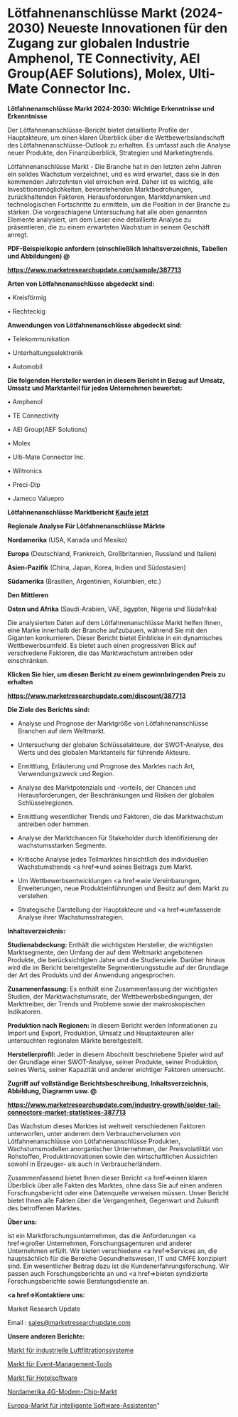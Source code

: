 # Lötfahnenanschlüsse Markt (2024-2030) Neueste Innovationen für den Zugang zur globalen Industrie Amphenol, TE Connectivity, AEI Group(AEF Solutions), Molex, Ulti-Mate Connector Inc.

<strong>Lötfahnenanschlüsse Markt 2024-2030: Wichtige Erkenntnisse und Erkenntnisse</strong>

Der Lötfahnenanschlüsse-Bericht bietet detaillierte Profile der Hauptakteure, um einen klaren Überblick über die Wettbewerbslandschaft des Lötfahnenanschlüsse-Outlook zu erhalten. Es umfasst auch die Analyse neuer Produkte, den Finanzüberblick, Strategien und Marketingtrends.

Lötfahnenanschlüsse Markt - Die Branche hat in den letzten zehn Jahren ein solides Wachstum verzeichnet, und es wird erwartet, dass sie in den kommenden Jahrzehnten viel erreichen wird. Daher ist es wichtig, alle Investitionsmöglichkeiten, bevorstehenden Marktbedrohungen, zurückhaltenden Faktoren, Herausforderungen, Marktdynamiken und technologischen Fortschritte zu ermitteln, um die Position in der Branche zu stärken. Die vorgeschlagene Untersuchung hat alle oben genannten Elemente analysiert, um dem Leser eine detaillierte Analyse zu präsentieren, die zu einem erwarteten Wachstum in seinem Geschäft anregt.



<strong><b>PDF-Beispielkopie anfordern (einschließlich Inhaltsverzeichnis, Tabellen und Abbildungen) @ </b></strong>

<strong><a href=https://www.marketresearchupdate.com/sample/387713>

<strong>https://www.marketresearchupdate.com/sample/387713</u></a></strong></strong>



<strong>Arten von Lötfahnenanschlüsse abgedeckt sind:</strong>

• Kreisförmig

• Rechteckig



<strong>Anwendungen von Lötfahnenanschlüsse abgedeckt sind:</strong>

• Telekommunikation

• Unterhaltungselektronik

• Automobil



<strong>Die folgenden Hersteller werden in diesem Bericht in Bezug auf Umsatz, Umsatz und Marktanteil für jedes Unternehmen bewertet:</strong>

• Amphenol

• TE Connectivity

• AEI Group(AEF Solutions)

• Molex

• Ulti-Mate Connector Inc.

• Wiltronics

• Preci-Dip

• Jameco Valuepro



<strong>Lötfahnenanschlüsse Marktbericht <a href=https://www.marketresearchupdate.com/buynow/387713>Kaufe jetzt</a></strong>



<strong>Regionale Analyse Für Lötfahnenanschlüsse Märkte</strong>



<strong>Nordamerika</strong> (USA, Kanada und Mexiko)



<strong>Europa</strong> (Deutschland, Frankreich, Großbritannien, Russland und Italien)



<strong>Asien-Pazifik</strong> (China, Japan, Korea, Indien und Südostasien)



<strong>Südamerika</strong> (Brasilien, Argentinien, Kolumbien, etc.)



<strong>Den Mittleren</strong> 

<strong>Osten und Afrika</strong> (Saudi-Arabien, VAE, ägypten, Nigeria und Südafrika)

Die analysierten Daten auf dem Lötfahnenanschlüsse Markt helfen Ihnen, eine Marke innerhalb der Branche aufzubauen, während Sie mit den Giganten konkurrieren. Dieser Bericht bietet Einblicke in ein dynamisches Wettbewerbsumfeld. Es bietet auch einen progressiven Blick auf verschiedene Faktoren, die das Marktwachstum antreiben oder einschränken.



<strong>Klicken Sie hier, um diesen Bericht zu einem gewinnbringenden Preis zu erhalten
</strong>

<strong><a href=https://www.marketresearchupdate.com/discount/387713>https://www.marketresearchupdate.com/discount/387713</b></u></strong></a>



<strong>Die Ziele des Berichts sind:</strong>

- Analyse und Prognose der Marktgröße von Lötfahnenanschlüsse Branchen auf dem Weltmarkt.

- Untersuchung der globalen Schlüsselakteure, der SWOT-Analyse, des Werts und des globalen Marktanteils für führende Akteure.

- Ermittlung, Erläuterung und Prognose des Marktes nach Art, Verwendungszweck und Region.

- Analyse des Marktpotenzials und -vorteils, der Chancen und Herausforderungen, der Beschränkungen und Risiken der globalen Schlüsselregionen.

- Ermittlung wesentlicher Trends und Faktoren, die das Marktwachstum antreiben oder hemmen.

- Analyse der Marktchancen für Stakeholder durch Identifizierung der wachstumsstarken Segmente.

- Kritische Analyse jedes Teilmarktes hinsichtlich des individuellen Wachstumstrends <a href=>und</a> seines Beitrags zum Markt.

- Um Wettbewerbsentwicklungen <a href=>wie</a> Vereinbarungen, Erweiterungen, neue Produkteinführungen und Besitz auf dem Markt zu verstehen.

- Strategische Darstellung der Hauptakteure und <a href=>umfas</a>sende Analyse ihrer Wachstumsstrategien.



<strong>Inhaltsverzeichnis:</strong>



<strong>Studienabdeckung:</strong> Enthält die wichtigsten Hersteller, die wichtigsten Marktsegmente, den Umfang der auf dem Weltmarkt angebotenen Produkte, die berücksichtigten Jahre und die Studienziele. Darüber hinaus wird die im Bericht bereitgestellte Segmentierungsstudie auf der Grundlage der Art des Produkts und der Anwendung angesprochen.



<strong>Zusammenfassung:</strong> Es enthält eine Zusammenfassung der wichtigsten Studien, der Marktwachstumsrate, der Wettbewerbsbedingungen, der Markttreiber, der Trends und Probleme sowie der makroskopischen Indikatoren.



<strong>Produktion nach Regionen:</strong> In diesem Bericht werden Informationen zu Import und Export, Produktion, Umsatz und Hauptakteuren aller untersuchten regionalen Märkte bereitgestellt.



<strong>Herstellerprofil:</strong> Jeder in diesem Abschnitt beschriebene Spieler wird auf der Grundlage einer SWOT-Analyse, seiner Produkte, seiner Produktion, seines Werts, seiner Kapazität und anderer wichtiger Faktoren untersucht.



<strong><b>Zugriff auf vollständige Berichtsbeschreibung, Inhaltsverzeichnis, Abbildung, Diagramm usw. @ </b></strong>

<strong><a href=https://www.marketresearchupdate.com/industry-growth/solder-tail-connectors-market-statistices-387713>https://www.marketresearchupdate.com/industry-growth/solder-tail-connectors-market-statistices-387713</a></strong>

Das Wachstum dieses Marktes ist weltweit verschiedenen Faktoren unterworfen, unter anderem dem Verbrauchervolumen von Lötfahnenanschlüsse von Lötfahnenanschlüsse Produkten, Wachstumsmodellen anorganischer Unternehmen, der Preisvolatilität von Rohstoffen, Produktinnovationen sowie den wirtschaftlichen Aussichten sowohl in Erzeuger- als auch in Verbraucherländern.

Zusammenfassend bietet Ihnen dieser Bericht <a href=>einen</a> klaren Überblick über alle Fakten des Marktes, ohne dass Sie auf einen anderen Forschungsbericht oder eine Datenquelle verweisen müssen. Unser Bericht bietet Ihnen alle Fakten über die Vergangenheit, Gegenwart und Zukunft des betroffenen Marktes.



<strong>Über uns:</strong>

 ist ein Marktforschungsunternehmen, das die Anforderungen <a href=>großer</a> Unternehmen, Forschungsagenturen und anderer Unternehmen erfüllt. Wir bieten verschiedene <a href=>Services</a> an, die hauptsächlich für die Bereiche Gesundheitswesen, IT und CMFE konzipiert sind. Ein wesentlicher Beitrag dazu ist die Kundenerfahrungsforschung. Wir passen auch Forschungsberichte an und <a href=>bieten</a> syndizierte Forschungsberichte sowie Beratungsdienste an.



<strong><a href=>Kontaktiere uns:</a></strong>

Market Research Update

Email : sales@marketresearchupdate.com



<strong>Unsere anderen Berichte:</strong>

<a href=https://www.linkedin.com/pulse/industrial-air-filtration-system-market-pointing>Markt für industrielle Luftfiltrationssysteme</a>

<a href=https://www.linkedin.com/pulse/event-management-tools-market-research-report>Markt für Event-Management-Tools</a>

<a href=https://www.linkedin.com/pulse/hospitality-software-market-outlooks-2023-size>Markt für Hotelsoftware</a>

<a href=https://www.linkedin.com/pulse/north-america-4g-modem-chip-market-2023-2030-growth>Nordamerika 4G-Modem-Chip-Markt</a>

<a href=https://www.linkedin.com/pulse/europe-intelligent-software-assistant-market-r2i9f/>Europa-Markt für intelligente Software-Assistenten</a>"
